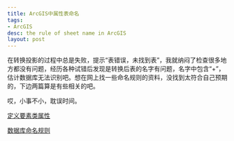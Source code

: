 ```yaml
---
title: ArcGIS中属性表命名
tags:
- ArcGIS
desc: the rule of sheet name in ArcGIS
layout: post
---
```

在转换投影的过程中总是失败，提示“表错误，未找到表”，我就纳闷了检查很多地方都没有问题，经历各种试错后发现是转换后表的名字有问题，名字中包含“+”，估计数据库无法识别吧。想在网上找一些命名规则的资料，没找到太符合自己预期的，下边两篇算是有些相关的吧。

哎，小事不小，耽误时间。


[定义要素类属性](https://desktop.arcgis.com/zh-cn/arcmap/10.3/manage-data/feature-classes/defining-feature-class-properties.htm)

[数据库命名规则](https://www.cnblogs.com/smileyearn/articles/1779493.html)

